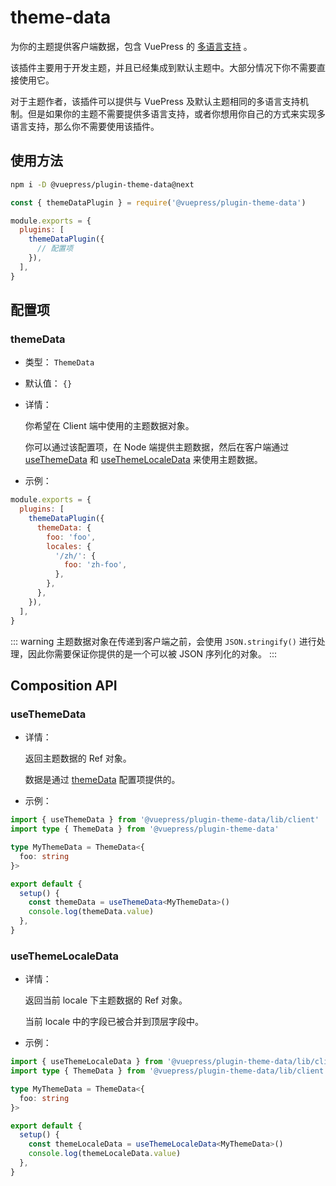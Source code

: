 # theme-data

为你的主题提供客户端数据，包含 VuePress 的 [多语言支持](../../guide/i18n.md) 。

该插件主要用于开发主题，并且已经集成到默认主题中。大部分情况下你不需要直接使用它。

对于主题作者，该插件可以提供与 VuePress 及默认主题相同的多语言支持机制。但是如果你的主题不需要提供多语言支持，或者你想用你自己的方式来实现多语言支持，那么你不需要使用该插件。

## 使用方法

```bash
npm i -D @vuepress/plugin-theme-data@next
```

```js
const { themeDataPlugin } = require('@vuepress/plugin-theme-data')

module.exports = {
  plugins: [
    themeDataPlugin({
      // 配置项
    }),
  ],
}
```

## 配置项

### themeData

- 类型： `ThemeData`

- 默认值： `{}`

- 详情：

  你希望在 Client 端中使用的主题数据对象。

  你可以通过该配置项，在 Node 端提供主题数据，然后在客户端通过 [useThemeData](#useThemeData) 和 [useThemeLocaleData](#useThemeLocaleData) 来使用主题数据。

- 示例：

```js
module.exports = {
  plugins: [
    themeDataPlugin({
      themeData: {
        foo: 'foo',
        locales: {
          '/zh/': {
            foo: 'zh-foo',
          },
        },
      },
    }),
  ],
}
```

::: warning
主题数据对象在传递到客户端之前，会使用 `JSON.stringify()` 进行处理，因此你需要保证你提供的是一个可以被 JSON 序列化的对象。
:::

## Composition API

### useThemeData

- 详情：

  返回主题数据的 Ref 对象。
  
  数据是通过 [themeData](#themeData) 配置项提供的。

- 示例：

```ts
import { useThemeData } from '@vuepress/plugin-theme-data/lib/client'
import type { ThemeData } from '@vuepress/plugin-theme-data'

type MyThemeData = ThemeData<{
  foo: string
}>

export default {
  setup() {
    const themeData = useThemeData<MyThemeData>()
    console.log(themeData.value)
  },
}
```

### useThemeLocaleData

- 详情：

  返回当前 locale 下主题数据的 Ref 对象。

  当前 locale 中的字段已被合并到顶层字段中。

- 示例：

```ts
import { useThemeLocaleData } from '@vuepress/plugin-theme-data/lib/client'
import type { ThemeData } from '@vuepress/plugin-theme-data/lib/client'

type MyThemeData = ThemeData<{
  foo: string
}>

export default {
  setup() {
    const themeLocaleData = useThemeLocaleData<MyThemeData>()
    console.log(themeLocaleData.value)
  },
}
```
